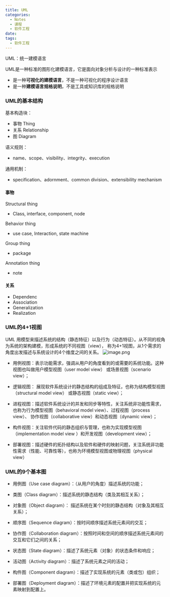 ```yaml
---
title: UML
categories:
  - Notes
  - 课程
  - 软件工程
date: 
tags:
  - 软件工程
---
```

UML：统一建模语言

UML是一种标准的图形化建模语言，它是面向对象分析与设计的一种标准表示
- 是一种**可视化的建模语言**，不是一种可视化的程序设计语言
- 是一种**建模语言规格说明**，不是工具或知识库的规格说明

### UML的基本结构
基本构造块：
- 事物 Thing
- 关系 Relationship
- 图 Diagram

语义规则：
- name、scope、visibility、integrity、execution

通用机制：
- specification、adornment、common division、extensibility mechanism

#### 事物
Structural thing
- Class, interface, component, node

Behavior thing
- use case, Interaction, state machine

Group thing
- package

Annotation thing
- note

#### 关系
- Dependenc
- Association
- Generalization
- Realization

### UML的4+1视图
UML 用模型来描述系统的结构（静态特征）以及行为（动态特征）。从不同的视角为系统的架构建模，形成系统的不同视图（view）， 称为4+1视图，从1个需求的角度出发描述与系统设计的4个维度之间的关系。
![image.png](https://cdn.jsdelivr.net/gh/zhengyangWang1/image@main/img/20231020110320.png)
- 用例视图：表示功能需求，强调从用户的角度看到的或需要的系统功能。这种视图也叫做用户模型视图（user model view） 或场景视图（scenario view）；

- 逻辑视图： 展现软件系统设计的静态结构的组成及特征，也称为结构模型视图（structural model view） 或静态视图（static view）；

- 进程视图：描述软件系统设计的并发和同步等特性，关注系统非功能性需求，也称为行为模型视图（behavioral model view）、过程视图（process view）、 协作视图（collaborative view）和动态视图（dynamic view）；

- 构件视图：关注软件代码的静态组织与管理，也称为实现模型视图（implementation model view ）和开发视图（development view）；

- 部署视图：描述硬件的拓扑结构以及软件和硬件的映射问题，关注系统非功能性需求（性能、可靠性等），也称为环境模型视图或物理视图（physical view）

### UML的9个基本图
- 用例图（Use case diagram）：（从用户的角度）描述系统的功能；

- 类图（Class diagram）：描述系统的静态结构（类及其相互关系）；

- 对象图（Object diagram）： 描述系统在某个时刻的静态结构（对象及其相互关系）；

- 顺序图（Sequence diagram）：按时间顺序描述系统元素间的交互；

- 协作图（Collaboration diagram）：按照时间和空间的顺序描述系统元素间的交互和它们之间的关系；

- 状态图（State diagram）：描述了系统元素（对象）的状态条件和响应；

- 活动图（Activity diagram）：描述了系统元素之间的活动；

- 构件图（Component diagram）：描述了实现系统的元素（类或包）组织；

- 部署图（Deployment diagram）：描述了环境元素的配置并把实现系统的元素映射到配置上。